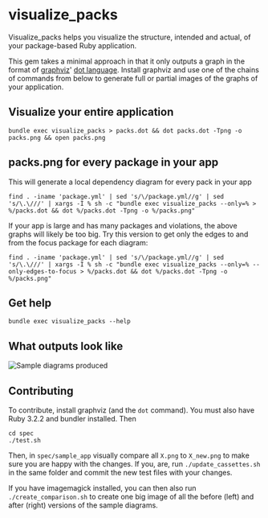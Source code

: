 # visualize_packs
Visualize_packs helps you visualize the structure, intended and actual, of your package-based Ruby application.

This gem takes a minimal approach in that it only outputs a graph in the format of [graphviz](https://graphviz.org/)' [dot language](https://graphviz.org/doc/info/lang.html). Install graphviz and use one of the chains of commands from below to generate full or partial images of the graphs of your application.

## Visualize your entire application
```
bundle exec visualize_packs > packs.dot && dot packs.dot -Tpng -o packs.png && open packs.png
```

## packs.png for every package in your app

This will generate a local dependency diagram for every pack in your app

```
find . -iname 'package.yml' | sed 's/\/package.yml//g' | sed 's/\.\///' | xargs -I % sh -c "bundle exec visualize_packs --only=% > %/packs.dot && dot %/packs.dot -Tpng -o %/packs.png"
```

If your app is large and has many packages and violations, the above graphs will likely be too big. Try this version to get only the edges to and from the focus package for each diagram:

```
find . -iname 'package.yml' | sed 's/\/package.yml//g' | sed 's/\.\///' | xargs -I % sh -c "bundle exec visualize_packs --only=% --only-edges-to-focus > %/packs.dot && dot %/packs.dot -Tpng -o %/packs.png"
```


## Get help

```
bundle exec visualize_packs --help
```

## What outputs look like

![Sample diagrams produced](https://github.com/shageman/visualize_packs/blob/main/diagram_examples.png?raw=true)

## Contributing

To contribute, install graphviz (and the `dot` command). You must also have Ruby 3.2.2 and bundler installed. Then

```
cd spec
./test.sh
```

Then, in `spec/sample_app` visually compare all `X.png` to `X_new.png` to make sure you are happy with the changes. If you, are, run `./update_cassettes.sh` in the same folder and commit the new test files with your changes.

If you have imagemagick installed, you can then also run `./create_comparison.sh` to create one big image of all the before (left) and after (right) versions of the sample diagrams.